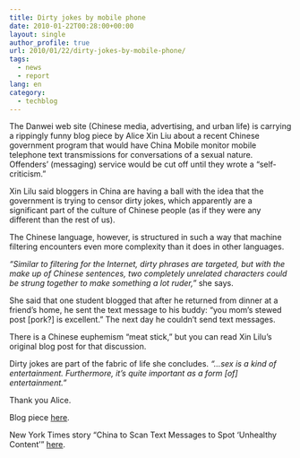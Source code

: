 ```yaml
---
title: Dirty jokes by mobile phone
date: 2010-01-22T00:28:00+00:00
layout: single
author_profile: true
url: 2010/01/22/dirty-jokes-by-mobile-phone/
tags:
  - news
  - report
lang: en
category: 
  - techblog
---
```

The Danwei web site (Chinese media, advertising, and urban life) is carrying a rippingly funny blog piece by Alice Xin Liu about a recent Chinese government program that would have China Mobile monitor mobile telephone text transmissions for conversations of a sexual nature. Offenders’ (messaging) service would be cut off until they wrote a “self-criticism.”

Xin Lilu said bloggers in China are having a ball with the idea that the government is trying to censor dirty jokes, which apparently are a significant part of the culture of Chinese people (as if they were any different than the rest of us).

The Chinese language, however, is structured in such a way that machine filtering encounters even more complexity than it does in other languages.

_“Similar to filtering for the Internet, dirty phrases are targeted, but with the make up of Chinese sentences, two completely unrelated characters could be strung together to make something a lot ruder,”_ she says.

She said that one student blogged that after he returned from dinner at a friend’s home, he sent the text message to his buddy: “you mom’s stewed post [pork?] is excellent.” The next day he couldn’t send text messages.

There is a Chinese euphemism “meat stick,” but you can read Xin Lilu’s original blog post for that discussion.

Dirty jokes are part of the fabric of life she concludes. _“…sex is a kind of entertainment. Furthermore, it’s quite important as a form [of] entertainment.”_

Thank you Alice.

Blog piece [here](http://www.danwei.org/censorship/dirty_jokes_on_mobile_phones.php).

New York Times story “China to Scan Text Messages to Spot ‘Unhealthy Content’” [here](http://www.nytimes.com/2010/01/20/world/20text.html?emc=tnt&tntemail1=y).